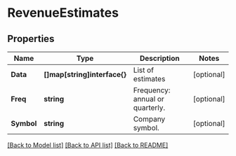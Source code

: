 # RevenueEstimates

## Properties

Name | Type | Description | Notes
------------ | ------------- | ------------- | -------------
**Data** | **[]map[string]interface{}** | List of estimates | [optional] 
**Freq** | **string** | Frequency: annual or quarterly. | [optional] 
**Symbol** | **string** | Company symbol. | [optional] 

[[Back to Model list]](../README.md#documentation-for-models) [[Back to API list]](../README.md#documentation-for-api-endpoints) [[Back to README]](../README.md)



